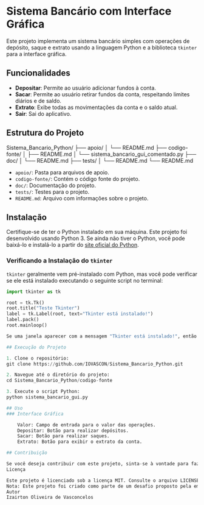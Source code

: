 # Sistema Bancário com Interface Gráfica

Este projeto implementa um sistema bancário simples com operações de depósito, saque e extrato usando a linguagem Python e a biblioteca `tkinter` para a interface gráfica.

## Funcionalidades

- **Depositar**: Permite ao usuário adicionar fundos à conta.
- **Sacar**: Permite ao usuário retirar fundos da conta, respeitando limites diários e de saldo.
- **Extrato**: Exibe todas as movimentações da conta e o saldo atual.
- **Sair**: Sai do aplicativo.

## Estrutura do Projeto

Sistema_Bancario_Python/
├── apoio/
│ └── README.md
├── codigo-fonte/
│ ├── README.md
│ └── sistema_bancario_gui_comentado.py
├── doc/
│ └── README.md
├── tests/
│ └── README.md
└── README.md


- `apoio/`: Pasta para arquivos de apoio.
- `codigo-fonte/`: Contém o código fonte do projeto.
- `doc/`: Documentação do projeto.
- `tests/`: Testes para o projeto.
- `README.md`: Arquivo com informações sobre o projeto.

## Instalação

Certifique-se de ter o Python instalado em sua máquina. Este projeto foi desenvolvido usando Python 3. Se ainda não tiver o Python, você pode baixá-lo e instalá-lo a partir do [site oficial do Python](https://www.python.org/).

### Verificando a Instalação do `tkinter`

`tkinter` geralmente vem pré-instalado com Python, mas você pode verificar se ele está instalado executando o seguinte script no terminal:

```python
import tkinter as tk

root = tk.Tk()
root.title("Teste Tkinter")
label = tk.Label(root, text="Tkinter está instalado!")
label.pack()
root.mainloop()

Se uma janela aparecer com a mensagem "Tkinter está instalado!", então está tudo pronto.

## Execução do Projeto

1. Clone o repositório:
git clone https://github.com/IOVASCON/Sistema_Bancario_Python.git

2. Navegue até o diretório do projeto:
cd Sistema_Bancario_Python/codigo-fonte

3. Execute o script Python:
python sistema_bancario_gui.py

## Uso
### Interface Gráfica

    Valor: Campo de entrada para o valor das operações.
    Depositar: Botão para realizar depósitos.
    Sacar: Botão para realizar saques.
    Extrato: Botão para exibir o extrato da conta.

## Contribuição

Se você deseja contribuir com este projeto, sinta-se à vontade para fazer um fork do repositório, criar um branch, adicionar suas alterações e enviar um pull request.
Licença

Este projeto é licenciado sob a licença MIT. Consulte o arquivo LICENSE para obter mais informações.
Nota: Este projeto foi criado como parte de um desafio proposto pela empresa educadora DIO para implementar um sistema bancário básico usando Python e tkinter
Autor
Izairton Oliveira de Vasconcelos